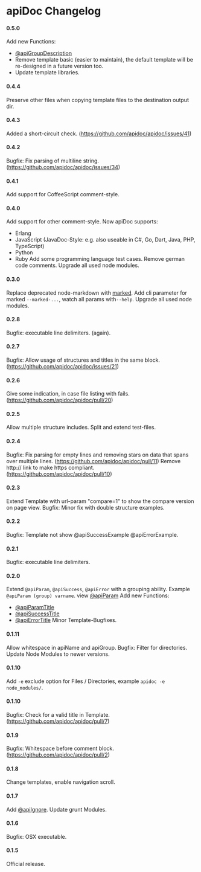 # apiDoc Changelog

#### 0.5.0
Add new Functions:
* [@apiGroupDescription](http://apidocjs.com/#param-api-group-description)
* Remove template basic (easier to maintain), the default template will be re-designed in a future version too.
* Update template libraries.

#### 0.4.4
Preserve other files when copying template files to the destination output dir.

#### 0.4.3
Added a short-circuit check. (https://github.com/apidoc/apidoc/issues/41)

#### 0.4.2
Bugfix: Fix parsing of multiline string. (https://github.com/apidoc/apidoc/issues/34)

#### 0.4.1
Add support for CoffeeScript comment-style. 

#### 0.4.0
Add support for other comment-style. Now apiDoc supports:
 * Erlang
 * JavaScript (JavaDoc-Style: e.g. also useable in C#, Go, Dart, Java, PHP, TypeScript)
 * Python
 * Ruby
Add some programming language test cases.
Remove german code comments.
Upgrade all used node modules.

#### 0.3.0
Replace deprecated node-markdown with [marked](https://github.com/chjj/marked).
Add cli parameter for marked `--marked-...`, watch all params with`--help`.
Upgrade all used node modules.

#### 0.2.8
Bugfix: executable line delimiters. (again).

#### 0.2.7
Bugfix: Allow usage of structures and titles in the same block. (https://github.com/apidoc/apidoc/issues/21)

#### 0.2.6
Give some indication, in case file listing with fails. (https://github.com/apidoc/apidoc/pull/20)

#### 0.2.5
Allow multiple structure includes.
Split and extend test-files.

#### 0.2.4
Bugfix: Fix parsing for empty lines and removing stars on data that spans over multiple lines. (https://github.com/apidoc/apidoc/pull/11)
Remove http:// link to make https compliant. (https://github.com/apidoc/apidoc/pull/10)

#### 0.2.3
Extend Template with url-param "compare=1" to show the compare version on page view.
Bugfix: Minor fix with double structure examples.

#### 0.2.2
Bugfix: Template not show @apiSuccessExample @apiErrorExample.

#### 0.2.1
Bugfix: executable line delimiters.

#### 0.2.0
Extend `@apiParam`, `@apiSuccess`, `@apiError` with a grouping ability. Example `@apiParam (group) varname`.
view [@apiParam](http://apidocjs.com/#param-api-param)
Add new Functions:
* [@apiParamTitle](http://apidocjs.com/#param-api-param-title)
* [@apiSuccessTitle](http://apidocjs.com/#param-api-success-title)
* [@apiErrorTitle](http://apidocjs.com/#param-api-error-title)
Minor Template-Bugfixes.

#### 0.1.11
Allow whitespace in apiName and apiGroup.
Bugfix: Filter for directories.
Update Node Modules to newer versions.

#### 0.1.10
Add `-e` exclude option for Files / Directories, example `apidoc -e node_modules/`.

#### 0.1.10
Bugfix: Check for a valid title in Template. (https://github.com/apidoc/apidoc/pull/7)

#### 0.1.9
Bugfix: Whitespace before comment block. (https://github.com/apidoc/apidoc/pull/2)

#### 0.1.8
Change templates, enable navigation scroll.

#### 0.1.7
Add [@apiIgnore](http://apidocjs.com/#param-api-ignore).
Update grunt Modules.

#### 0.1.6
Bugfix: OSX executable.

#### 0.1.5
Official release.
